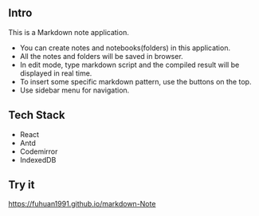 
## Intro
This is a Markdown note application. 
- You can create notes and notebooks(folders) in this application.
- All the notes and folders will be saved in browser.
- In edit mode, type markdown script and the compiled result will be displayed in real time.
- To insert some specific markdown pattern, use the buttons on the top.
- Use sidebar menu for navigation.


## Tech Stack
- React
- Antd
- Codemirror
- IndexedDB 


## Try it
https://fuhuan1991.github.io/markdown-Note
